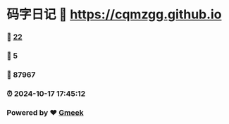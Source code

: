# 码字日记 :link: https://cqmzgg.github.io 
### :page_facing_up: [22](https://cqmzgg.github.io/tag.html) 
### :speech_balloon: 5 
### :hibiscus: 87967 
### :alarm_clock: 2024-10-17 17:45:12 
### Powered by :heart: [Gmeek](https://github.com/Meekdai/Gmeek)
